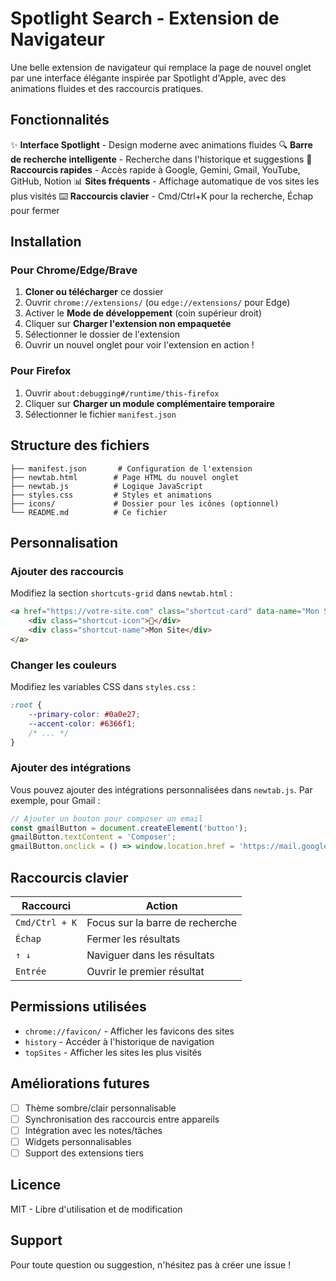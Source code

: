 # Spotlight Search - Extension de Navigateur

Une belle extension de navigateur qui remplace la page de nouvel onglet par une interface élégante inspirée par Spotlight d'Apple, avec des animations fluides et des raccourcis pratiques.

## Fonctionnalités

✨ **Interface Spotlight** - Design moderne avec animations fluides
🔍 **Barre de recherche intelligente** - Recherche dans l'historique et suggestions
🚀 **Raccourcis rapides** - Accès rapide à Google, Gemini, Gmail, YouTube, GitHub, Notion
📊 **Sites fréquents** - Affichage automatique de vos sites les plus visités
⌨️ **Raccourcis clavier** - Cmd/Ctrl+K pour la recherche, Échap pour fermer

## Installation

### Pour Chrome/Edge/Brave

1. **Cloner ou télécharger** ce dossier
2. Ouvrir `chrome://extensions/` (ou `edge://extensions/` pour Edge)
3. Activer le **Mode de développement** (coin supérieur droit)
4. Cliquer sur **Charger l'extension non empaquetée**
5. Sélectionner le dossier de l'extension
6. Ouvrir un nouvel onglet pour voir l'extension en action !

### Pour Firefox

1. Ouvrir `about:debugging#/runtime/this-firefox`
2. Cliquer sur **Charger un module complémentaire temporaire**
3. Sélectionner le fichier `manifest.json`

## Structure des fichiers

```
├── manifest.json       # Configuration de l'extension
├── newtab.html        # Page HTML du nouvel onglet
├── newtab.js          # Logique JavaScript
├── styles.css         # Styles et animations
├── icons/             # Dossier pour les icônes (optionnel)
└── README.md          # Ce fichier
```

## Personnalisation

### Ajouter des raccourcis

Modifiez la section `shortcuts-grid` dans `newtab.html` :

```html
<a href="https://votre-site.com" class="shortcut-card" data-name="Mon Site">
    <div class="shortcut-icon">🎯</div>
    <div class="shortcut-name">Mon Site</div>
</a>
```

### Changer les couleurs

Modifiez les variables CSS dans `styles.css` :

```css
:root {
    --primary-color: #0a0e27;
    --accent-color: #6366f1;
    /* ... */
}
```

### Ajouter des intégrations

Vous pouvez ajouter des intégrations personnalisées dans `newtab.js`. Par exemple, pour Gmail :

```javascript
// Ajouter un bouton pour composer un email
const gmailButton = document.createElement('button');
gmailButton.textContent = 'Composer';
gmailButton.onclick = () => window.location.href = 'https://mail.google.com/mail/u/0/#compose';
```

## Raccourcis clavier

| Raccourci | Action |
|-----------|--------|
| `Cmd/Ctrl + K` | Focus sur la barre de recherche |
| `Échap` | Fermer les résultats |
| `↑ ↓` | Naviguer dans les résultats |
| `Entrée` | Ouvrir le premier résultat |

## Permissions utilisées

- `chrome://favicon/` - Afficher les favicons des sites
- `history` - Accéder à l'historique de navigation
- `topSites` - Afficher les sites les plus visités

## Améliorations futures

- [ ] Thème sombre/clair personnalisable
- [ ] Synchronisation des raccourcis entre appareils
- [ ] Intégration avec les notes/tâches
- [ ] Widgets personnalisables
- [ ] Support des extensions tiers

## Licence

MIT - Libre d'utilisation et de modification

## Support

Pour toute question ou suggestion, n'hésitez pas à créer une issue !

